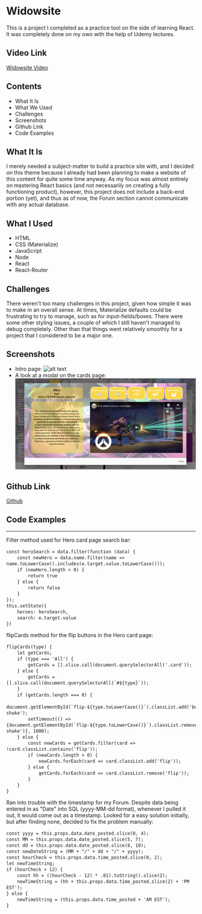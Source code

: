 # Widowsite

This is a project I completed as a practice tool on the side of learning React. It was completely done on my own with the help of Udemy lectures.

## Video Link
[Widowsite Video](https://youtu.be/fxX90aPSra8)

## Contents
  * What It Is
  * What We Used
  * Challenges
  * Screenshots
  * Github Link
  * Code Examples

## What It Is
I merely needed a subject-matter to build a practice site with, and I decided on this theme because I already had been planning to make a website of this content for quite some time anyway. As my focus was almost entirely on mastering React basics (and not necessarily on creating a fully functioning product), however, this project does not include a back-end portion (yet), and thus as of now, the Forum section cannot communicate with any actual database.

## What I Used
  * HTML
  * CSS (Materialize)
  * JavaScript
  * Node
  * React
  * React-Router

## Challenges
There weren't too many challenges in this project, given how simple it was to make in an overall sense. At times, Materialize defaults could be frustrating to try to manage, such as for input-fields/boxes. There were some other styling issues, a couple of which I still haven't managed to debug completely. Other than that things went relatively smoothly for a project that I considered to be a major one.

## Screenshots
  * Intro page:
![alt text](https://github.com/ekim1707/widowsite/blob/master/intropage.png 'intropage.png')
  * A look at a modal on the cards page:
![alt text](https://github.com/ekim1707/widowsite/blob/master/modalpage.png 'modalpage.png')

## Github Link
[Github](https://github.com/ekim1707/widowsite)

## Code Examples
---
  Filter method used for Hero card page search bar:
```
const heroSearch = data.filter(function (data) {
    const newHero = data.name.filter(name => name.toLowerCase().includes(e.target.value.toLowerCase()));
    if (newHero.length > 0) {
        return true
    } else {
        return false
    }
});
this.setState({
    heroes: heroSearch,
    search: e.target.value
})
```
  flipCards method for the flip buttons in the Hero card page:
```
flipCards(type) {
    let getCards;
    if (type === 'All') {
        getCards = [].slice.call(document.querySelectorAll('.card'));
    } else {
        getCards = [].slice.call(document.querySelectorAll(`#${type}`));
    }
    if (getCards.length === 0) {
        document.getElementById(`flip-${type.toLowerCase()}`).classList.add('body-shake');
        setTimeout(() => {document.getElementById(`flip-${type.toLowerCase()}`).classList.remove('body-shake')}, 1000);
    } else {
        const newCards = getCards.filter(card => !card.classList.contains('flip'));
        if (newCards.length > 0) {
            newCards.forEach(card => card.classList.add('flip'));
        } else {
            getCards.forEach(card => card.classList.remove('flip'));
        }
    }
}
```
 Ran into trouble with the timestamp for my Forum. Despite data being entered in as "Date" into SQL (yyyy-MM-dd format), whenever I pulled it out, it would come out as a timestamp. Looked for a easy solution initially, but after finding none, decided to fix the problem manually:
```
const yyyy = this.props.data.date_posted.slice(0, 4);
const MM = this.props.data.date_posted.slice(5, 7);
const dd = this.props.data.date_posted.slice(8, 10);
const newDateString = (MM + "/" + dd + "/" + yyyy);
const hourCheck = this.props.data.time_posted.slice(0, 2);
let newTimeString;
if (hourCheck > 12) {
    const hh = ((hourCheck - 12) * .01).toString().slice(2);
    newTimeString = (hh + this.props.data.time_posted.slice(2) + 'PM EST');
} else {
    newTimeString = (this.props.data.time_posted + 'AM EST');
}
```
